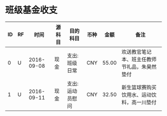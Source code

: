 # 班级基金收支

ID| RF |时间 |  源科目 | 目的科目 | 币种 | 金额 | 备注
---|---|--------|---------|------|---- | -----  | ----
 0 | U | 2016-09-08 | 现金 | 支出:班级日常 | CNY | 55.00 | 欢送教官笔记本、班主任教师节礼品，朱昊然垫付
 1 | U | 2016-09-11 | 现金 | 支出:运动员慰问 | CNY | 32.50 | 新生篮球赛购买饮用水、运动饮料，高一川垫付
